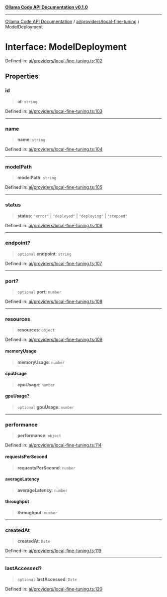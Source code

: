 [**Ollama Code API Documentation v0.1.0**](../../../../README.md)

***

[Ollama Code API Documentation](../../../../modules.md) / [ai/providers/local-fine-tuning](../README.md) / ModelDeployment

# Interface: ModelDeployment

Defined in: [ai/providers/local-fine-tuning.ts:102](https://github.com/erichchampion/ollama-code/blob/5fa5a402f1434a41b466cfc71ab6d619028efab2/ollama-code/src/ai/providers/local-fine-tuning.ts#L102)

## Properties

### id

> **id**: `string`

Defined in: [ai/providers/local-fine-tuning.ts:103](https://github.com/erichchampion/ollama-code/blob/5fa5a402f1434a41b466cfc71ab6d619028efab2/ollama-code/src/ai/providers/local-fine-tuning.ts#L103)

***

### name

> **name**: `string`

Defined in: [ai/providers/local-fine-tuning.ts:104](https://github.com/erichchampion/ollama-code/blob/5fa5a402f1434a41b466cfc71ab6d619028efab2/ollama-code/src/ai/providers/local-fine-tuning.ts#L104)

***

### modelPath

> **modelPath**: `string`

Defined in: [ai/providers/local-fine-tuning.ts:105](https://github.com/erichchampion/ollama-code/blob/5fa5a402f1434a41b466cfc71ab6d619028efab2/ollama-code/src/ai/providers/local-fine-tuning.ts#L105)

***

### status

> **status**: `"error"` \| `"deployed"` \| `"deploying"` \| `"stopped"`

Defined in: [ai/providers/local-fine-tuning.ts:106](https://github.com/erichchampion/ollama-code/blob/5fa5a402f1434a41b466cfc71ab6d619028efab2/ollama-code/src/ai/providers/local-fine-tuning.ts#L106)

***

### endpoint?

> `optional` **endpoint**: `string`

Defined in: [ai/providers/local-fine-tuning.ts:107](https://github.com/erichchampion/ollama-code/blob/5fa5a402f1434a41b466cfc71ab6d619028efab2/ollama-code/src/ai/providers/local-fine-tuning.ts#L107)

***

### port?

> `optional` **port**: `number`

Defined in: [ai/providers/local-fine-tuning.ts:108](https://github.com/erichchampion/ollama-code/blob/5fa5a402f1434a41b466cfc71ab6d619028efab2/ollama-code/src/ai/providers/local-fine-tuning.ts#L108)

***

### resources

> **resources**: `object`

Defined in: [ai/providers/local-fine-tuning.ts:109](https://github.com/erichchampion/ollama-code/blob/5fa5a402f1434a41b466cfc71ab6d619028efab2/ollama-code/src/ai/providers/local-fine-tuning.ts#L109)

#### memoryUsage

> **memoryUsage**: `number`

#### cpuUsage

> **cpuUsage**: `number`

#### gpuUsage?

> `optional` **gpuUsage**: `number`

***

### performance

> **performance**: `object`

Defined in: [ai/providers/local-fine-tuning.ts:114](https://github.com/erichchampion/ollama-code/blob/5fa5a402f1434a41b466cfc71ab6d619028efab2/ollama-code/src/ai/providers/local-fine-tuning.ts#L114)

#### requestsPerSecond

> **requestsPerSecond**: `number`

#### averageLatency

> **averageLatency**: `number`

#### throughput

> **throughput**: `number`

***

### createdAt

> **createdAt**: `Date`

Defined in: [ai/providers/local-fine-tuning.ts:119](https://github.com/erichchampion/ollama-code/blob/5fa5a402f1434a41b466cfc71ab6d619028efab2/ollama-code/src/ai/providers/local-fine-tuning.ts#L119)

***

### lastAccessed?

> `optional` **lastAccessed**: `Date`

Defined in: [ai/providers/local-fine-tuning.ts:120](https://github.com/erichchampion/ollama-code/blob/5fa5a402f1434a41b466cfc71ab6d619028efab2/ollama-code/src/ai/providers/local-fine-tuning.ts#L120)
